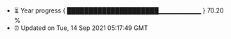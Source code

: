- ⏳ Year progress { █████████████████████▁▁▁▁▁▁▁▁▁ } 70.20 %
- ⏰ Updated on Tue, 14 Sep 2021 05:17:49 GMT

